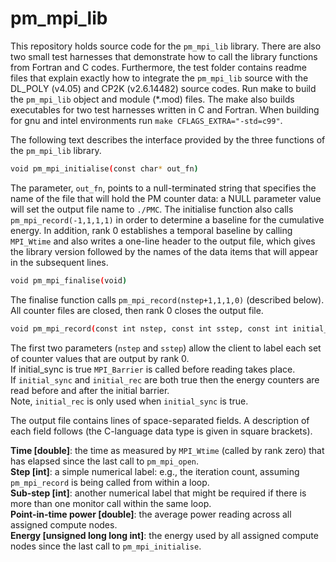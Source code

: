 pm_mpi_lib
==========

This repository holds source code for the `pm_mpi_lib` library. There are also two small test harnesses that demonstrate how to call the library functions from Fortran and C codes. Furthermore, the test folder contains readme files that explain exactly how to integrate the `pm_mpi_lib` source with the DL_POLY (v4.05) and CP2K (v2.6.14482) source codes. Run make to build the `pm_mpi_lib` object and module (\*.mod) files. The make also builds executables for two test harnesses written in C and Fortran. When building for gnu and intel environments run `make CFLAGS_EXTRA="-std=c99"`.

The following text describes the interface provided by the three functions of the `pm_mpi_lib` library.

```bash
void pm_mpi_initialise(const char* out_fn)
```

The parameter, `out_fn`, points to a null-terminated string that specifies the name of the file that will hold the PM counter data: a NULL parameter value will set the output file name to `./PMC`. The initialise function also calls `pm_mpi_record(-1,1,1,1)` in order to determine a baseline for the cumulative energy. In addition, rank 0 establishes a temporal baseline by calling `MPI_Wtime` and also writes a one-line header to the output file, which gives the library version followed by the names of the data items that will appear in the subsequent lines.

```bash
void pm_mpi_finalise(void)
```

The finalise function calls `pm_mpi_record(nstep+1,1,1,0)` (described below). All counter files are closed, then rank 0 closes the output file.

```bash
void pm_mpi_record(const int nstep, const int sstep, const int initial_sync, const int initial_rec)
```

The first two parameters (`nstep` and `sstep`) allow the client to label each set of counter values that are output by rank 0.<br>
If initial_sync is true `MPI_Barrier` is called before reading takes place.<br>
If `initial_sync` and `initial_rec` are both true then the energy counters are read before and after the initial barrier.<br>
Note, `initial_rec` is only used when `initial_sync` is true.

The output file contains lines of space-separated fields. A description of each field follows (the C-language data type is given in square brackets).

**Time [double]**: the time as measured by `MPI_Wtime` (called by rank zero) that has elapsed since the last call to `pm_mpi_open`.<br>
**Step [int]**: a simple numerical label: e.g., the iteration count, assuming `pm_mpi_record` is being called from within a loop.<br>
**Sub-step [int]**: another numerical label that might be required if there is more than one monitor call within the same loop.<br>
**Point-in-time power [double]**: the average power reading across all assigned compute nodes.<br>
**Energy [unsigned long long int]**: the energy used by all assigned compute nodes since the last call to `pm_mpi_initialise`.
